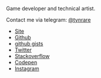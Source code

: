 Game developer and technical artist.

Contact me via telegram: [@tynrare](t.me/tynrare)

- [Site](https://me.tynrare.net/)
- [Github](https://github.com/tynrare)
- [github gists](https://gist.github.com/tynrare)
- [Twitter](https://twitter.com/tynrare)
- [Stackoverflow](https://stackoverflow.com/users/7829041)
- [Codepen](https://codepen.io/tynrare)
- [Instagram](https://www.instagram.com/tyndustre/)
